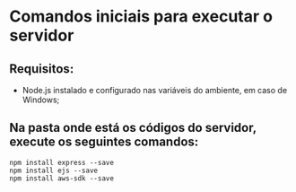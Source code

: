 # Comandos iniciais para executar o servidor

## Requisitos:
+ Node.js instalado e configurado nas variáveis do ambiente, em caso de Windows;

## Na pasta onde está os códigos do servidor, execute os seguintes comandos:
```
npm install express --save
npm install ejs --save
npm install aws-sdk --save
```
